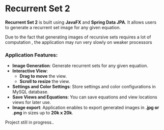 
# Recurrent Set 2

**Recurrent Set 2** is built using **JavaFX** and **Spring Data JPA**. It allows users to generate a recurrent set image for any given equation.

Due to the fact that generating images of recursive sets requires a lot of computation , the application may run very slowly on weaker processors

### Application Features:
- **Image Generation**: Generate recurrent sets for any given equation.
- **Interactive View**: 
  - **Drag to move** the view.
  - **Scroll to resize** the view.
- **Settings and Color Settings**: Store settings and color configurations in MySQL database.
- **Save Views and Equations**: You can save equations and view locations views for later use.
- **Image export**: Application enables to export generated images in **.jpg or .png** in sizes up to **20k x 20k**.

Project still in progress..
